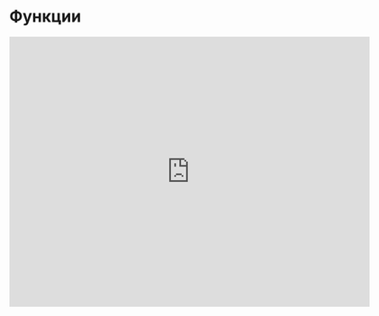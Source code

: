 # Функции
<iframe width="640" height="480" src="https://www.youtube.com/embed/X6Ah1ZCZj-A?list=PLU-TUGRFxOHhx-ml-r6oXuyCsLNUTeyUg" frameborder="0" allowfullscreen></iframe>
